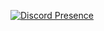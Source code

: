 [![Discord Presence](https://lanyard.cnrad.dev/api/:id)](https://discord.com/users/1009418476781314108)
